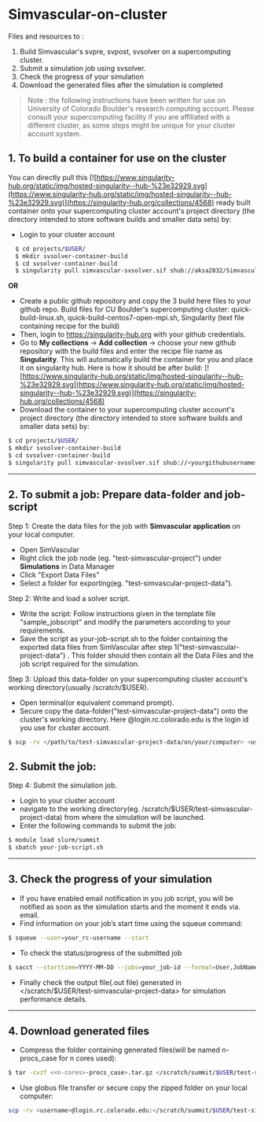# Simvascular-on-cluster
Files and resources to :
1. Build Simvascular's svpre, svpost, svsolver on a supercomputing cluster. 
2. Submit a simulation job using svsolver.
3. Check the progress of your simulation
4. Download the generated files after the simulation is completed

> Note : the following instructions have been written for use on University of Colorado Boulder's research computing account. 
> Please consult your supercomputing facility if you are affiliated with a different cluster, as some steps might be unique for your cluster account system.

## 1. To build a container for use on the cluster
You can directly pull this [![https://www.singularity-hub.org/static/img/hosted-singularity--hub-%23e32929.svg](https://www.singularity-hub.org/static/img/hosted-singularity--hub-%23e32929.svg)](https://singularity-hub.org/collections/4568) ready built container onto your supercomputing cluster account's project directory (the directory intended to store software builds and smaller data sets) by: 
  - Login to your cluster account
```sh
  $ cd projects/$USER/
  $ mkdir svsolver-container-build
  $ cd svsolver-container-build
  $ singularity pull simvascular-svsolver.sif shub://aksa2832/Simvascular-on-cluster
  ```
**OR**

  - Create a public github repository and copy the 3 build here files to your github repo. 
    Build files for CU Boulder's supercomputing cluster: quick-build-linux.sh, quick-build-centos7-open-mpi.sh, Singularity (text file containing recipe for the build)
  - Then, login to https://singularity-hub.org with your github credentials.
  - Go to **My collections** -> **Add collection** -> choose your new github repository with the build files and enter the recipe file name as **Singularity**.
    This will automatically build the container for you and place it on singularity hub. Here is how it should be after build: [![https://www.singularity-hub.org/static/img/hosted-singularity--hub-%23e32929.svg](https://www.singularity-hub.org/static/img/hosted-singularity--hub-%23e32929.svg)](https://singularity-hub.org/collections/4568)
  - Download the container to your supercomputing cluster account's project directory (the directory intended to store software builds and smaller data sets) by:
  
  ```sh
  $ cd projects/$USER/
  $ mkdir svsolver-container-build
  $ cd svsolver-container-build
  $ singularity pull simvascular-svsolver.sif shub://<yourgithubusername>/<svsolver_github_reponame>
```
------------------------------------------------------------------------------------------------------------------------------------------------------------------------------------------------
## 2. To submit a job: Prepare data-folder and job-script
  Step 1: Create the data files for the job with **Simvascular application** on your local computer. 
  - Open SimVascular
  - Right click the job node (eg. "test-simvascular-project") under **Simulations** in Data Manager
  - Click "Export Data Files"
  - Select a folder for exporting(eg. "test-simvascular-project-data"). 
  
  Step 2: Write and load a solver script.
  - Write the script: Follow instructions given in the template file "sample_jobscript" and modify the parameters according to your requirements.
  - Save the script as your-job-script.sh to the folder containing the exported data files from SimVascular after step 1("test-simvascular-project-data") .
  This folder should then contain all the Data Files and the job script required for the simulation.
  
  Step 3: Upload this data-folder on your supercomputing cluster account's working directory(usually /scratch/$USER).
   - Open terminal(or equivalent command prompt).
   - Secure copy the data-folder("test-simvascular-project-data") onto the cluster's working directory. Here <username>@login.rc.colorado.edu is the login id you use for cluster account.
   ```sh
   $ scp -rv </path/to/test-simvascular-project-data/on/your/computer> <username>@login.rc.colorado.edu:</target/path/to/working/directory/on/cluster/>
   ```

## 2. Submit the job: 

   Step 4: Submit the simulation job.
   - Login to your cluster account
   - navigate to the working directory(eg. /scratch/$USER/test-simvascular-project-data) from where the simulation will be launched.
   - Enter the following commands to submit the job:
   ```sh
   $ module load slurm/summit
   $ sbatch your-job-script.sh
   ```
   
------------------------------------------------------------------------------------------------------------------------------------------------------------------------------------------------
## 3. Check the progress of your simulation
  - If you have enabled email notification in you job script, you will be notified as soon as the simulation starts and the moment it ends via. email.
  - Find information on your job’s start time using the squeue command:
  ```sh
  $ squeue --user=your_rc-username --start
  ```
  - To check the status/progress of the submitted job
  ```sh
  $ sacct --starttime=YYYY-MM-DD --jobs=your_job-id --format=User,JobName,JobId,partition,state,time,start,end,elapsed,MaxRss,MaxVMSize,nnodes,ncpus,nodelist

  ```
  - Finally check the output file(.out file) generated in </scratch/$USER/test-simvascular-project-data> for simulation performance details. 
   
------------------------------------------------------------------------------------------------------------------------------------------------------------------------------------------------
## 4. Download generated files 
  - Compress the folder containing generated files(will be named n-procs_case for n cores used):
  ```sh
  $ tar -cvzf <<n-cores>-procs_case>.tar.gz </scratch/summit/$USER/test-simvascular-project-data/<n-cores>-procs_case>
  ```
  - Use globus file transfer or secure copy the zipped folder on your local computer:
  ```sh
  scp -rv <username>@login.rc.colorado.edu:</scratch/summit/$USER/test-simvascular-project-data/<n-cores>-procs_case.tar.gz> <target/storage/path/on/your/computer> 
  ```
  
